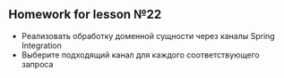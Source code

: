 ## Homework for lesson №22

- Реализовать обработку доменной сущности через каналы Spring Integration
 - Выберите подходящий канал для каждого соответствующего запроса